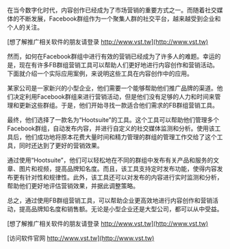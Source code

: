 在当今数字化时代，内容创作已经成为了市场营销的重要方式之一。而随着社交媒体的不断发展，Facebook群组作为一个聚集人群的社交平台，越来越受到企业和个人的关注。

[想了解推广相关软件的朋友请登录 http://www.vst.tw](http://www.vst.tw)

然而，如何在Facebook群组中进行有效的营销已经成为了许多人的难题。幸运的是，现在有许多FB群组营销工具可以帮助人们更好地进行内容创作和营销活动。下面就介绍一个实际应用案例，来说明这些工具在内容创作中的应用。

某家公司是一家新兴的小型企业，他们需要一个能够帮助他们推广品牌的渠道。他们决定利用Facebook群组来进行营销活动，但是他们没有足够的人力和时间来管理和更新这些群组。于是，他们开始寻找一款适合他们需求的FB群组营销工具。

最终，他们选择了一款名为“Hootsuite”的工具。这个工具可以帮助他们管理多个Facebook群组，自动发布内容，并进行自定义的社交媒体监测和分析。使用该工具后，他们成功地将原本花费大量时间和精力管理的群组的管理工作交给了这个工具，同时还达到了更好的营销效果。

通过使用“Hootsuite”，他们可以轻松地在不同的群组中发布有关产品和服务的文章、图片和视频，提高品牌知名度。而且，该工具支持定时发布功能，使得内容发布更有针对性和规律性。此外，该工具还可以对发布的内容进行实时监测和分析，帮助他们更好地评估营销效果，并据此调整策略。

总之，通过使用FB群组营销工具，可以帮助企业更高效地进行内容创作和营销活动，提高品牌知名度和销售额。无论是小型企业还是大型公司，都可以从中受益。

[想了解推广相关软件的朋友请登录 http://www.vst.tw](http://www.vst.tw)


[访问软件官网 http://www.vst.tw](http://www.vst.tw)
